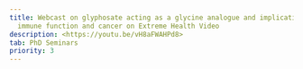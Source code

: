```yaml
---
title: Webcast on glyphosate acting as a glycine analogue and implications for
  immune function and cancer on Extreme Health Video
description: <https://youtu.be/vH8aFWAHPd8>
tab: PhD Seminars
priority: 3
---
```

